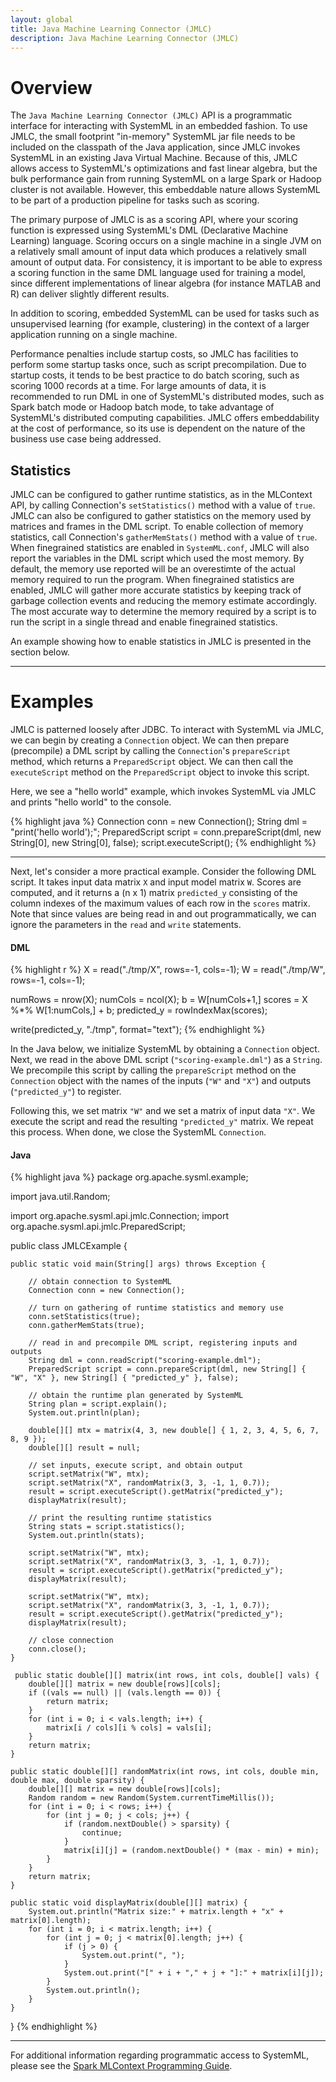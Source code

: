 ```yaml
---
layout: global
title: Java Machine Learning Connector (JMLC)
description: Java Machine Learning Connector (JMLC)
---
```

<!--
{% comment %}
Licensed to the Apache Software Foundation (ASF) under one or more
contributor license agreements.  See the NOTICE file distributed with
this work for additional information regarding copyright ownership.
The ASF licenses this file to you under the Apache License, Version 2.0
(the "License"); you may not use this file except in compliance with
the License.  You may obtain a copy of the License at

http://www.apache.org/licenses/LICENSE-2.0

Unless required by applicable law or agreed to in writing, software
distributed under the License is distributed on an "AS IS" BASIS,
WITHOUT WARRANTIES OR CONDITIONS OF ANY KIND, either express or implied.
See the License for the specific language governing permissions and
limitations under the License.
{% endcomment %}
-->


# Overview

The `Java Machine Learning Connector (JMLC)` API is a programmatic interface for interacting with SystemML
in an embedded fashion. To use JMLC, the small footprint "in-memory" SystemML jar file needs to be included on the
classpath of the Java application, since JMLC invokes SystemML in an existing Java Virtual Machine. Because
of this, JMLC allows access to SystemML's optimizations and fast linear algebra, but the bulk performance
gain from running SystemML on a large Spark or Hadoop cluster is not available. However, this embeddable nature
allows SystemML to be part of a production pipeline for tasks such as scoring.

The primary purpose of JMLC is as a scoring API, where your scoring function is expressed using
SystemML's DML (Declarative Machine Learning) language. Scoring occurs on a single machine in a single
JVM on a relatively small amount of input data which produces a relatively small amount of output data.
For consistency, it is important to be able to express a scoring function in the same DML language used for
training a model, since different implementations of linear algebra (for instance MATLAB and R) can deliver
slightly different results.

In addition to scoring, embedded SystemML can be used for tasks such as unsupervised learning (for
example, clustering) in the context of a larger application running on a single machine.

Performance penalties include startup costs, so JMLC has facilities to perform some startup tasks once,
such as script precompilation. Due to startup costs, it tends to be best practice to do batch scoring, such
as scoring 1000 records at a time. For large amounts of data, it is recommended to run DML in one
of SystemML's distributed modes, such as Spark batch mode or Hadoop batch mode, to take advantage of SystemML's
distributed computing capabilities. JMLC offers embeddability at the cost of performance, so its use is
dependent on the nature of the business use case being addressed.

## Statistics

JMLC can be configured to gather runtime statistics, as in the MLContext API, by calling Connection's `setStatistics()`
method with a value of `true`. JMLC can also be configured to gather statistics on the memory used by matrices and
frames in the DML script. To enable collection of memory statistics, call Connection's `gatherMemStats()` method
with a value of `true`. When finegrained statistics are enabled in `SystemML.conf`, JMLC will also report the variables
in the DML script which used the most memory. By default, the memory use reported will be an overestimte of the actual
memory required to run the program. When finegrained statistics are enabled, JMLC will gather more accurate statistics
by keeping track of garbage collection events and reducing the memory estimate accordingly. The most accurate way to
determine the memory required by a script is to run the script in a single thread and enable finegrained statistics.

An example showing how to enable statistics in JMLC is presented in the section below.

---

# Examples

JMLC is patterned loosely after JDBC. To interact with SystemML via JMLC, we can begin by creating a `Connection`
object. We can then prepare (precompile) a DML script by calling the `Connection`'s `prepareScript` method,
which returns a `PreparedScript` object. We can then call the `executeScript` method on the `PreparedScript`
object to invoke this script.

Here, we see a "hello world" example, which invokes SystemML via JMLC and prints "hello world" to the console.

{% highlight java %}
Connection conn = new Connection();
String dml = "print('hello world');";
PreparedScript script = conn.prepareScript(dml, new String[0], new String[0], false);
script.executeScript();
{% endhighlight %}

---

Next, let's consider a more practical example. Consider the following DML script. It takes input data matrix `X`
and input model matrix `W`. Scores are computed, and it returns a (n x 1) matrix `predicted_y` consisting of the
column indexes of the maximum values of each row in the `scores` matrix. Note that since values are being read
in and out programmatically, we can ignore the parameters in the `read` and `write` statements.

#### DML
{% highlight r %}
X = read("./tmp/X", rows=-1, cols=-1);
W = read("./tmp/W", rows=-1, cols=-1);

numRows = nrow(X);
numCols = ncol(X);
b = W[numCols+1,]
scores = X %*% W[1:numCols,] + b;
predicted_y = rowIndexMax(scores);

write(predicted_y, "./tmp", format="text");
{% endhighlight %}


In the Java below, we initialize SystemML by obtaining a `Connection` object. Next, we read in the above DML script
(`"scoring-example.dml"`) as a `String`. We precompile this script by calling the `prepareScript` method on the
`Connection` object with the names of the inputs (`"W"` and `"X"`) and outputs (`"predicted_y"`) to register.

Following this, we set matrix `"W"` and we set a matrix of input data `"X"`. We execute the script and read
the resulting `"predicted_y"` matrix. We repeat this process. When done, we close the SystemML `Connection`.


#### Java

{% highlight java %}
 package org.apache.sysml.example;
 
 import java.util.Random;
 
 import org.apache.sysml.api.jmlc.Connection;
 import org.apache.sysml.api.jmlc.PreparedScript;
 
 public class JMLCExample {
 
    public static void main(String[] args) throws Exception {
 
        // obtain connection to SystemML
        Connection conn = new Connection();

        // turn on gathering of runtime statistics and memory use
        conn.setStatistics(true);
        conn.gatherMemStats(true);
 
        // read in and precompile DML script, registering inputs and outputs
        String dml = conn.readScript("scoring-example.dml");
        PreparedScript script = conn.prepareScript(dml, new String[] { "W", "X" }, new String[] { "predicted_y" }, false);

        // obtain the runtime plan generated by SystemML
        String plan = script.explain();
        System.out.println(plan);

        double[][] mtx = matrix(4, 3, new double[] { 1, 2, 3, 4, 5, 6, 7, 8, 9 });
        double[][] result = null;
 
        // set inputs, execute script, and obtain output
        script.setMatrix("W", mtx);
        script.setMatrix("X", randomMatrix(3, 3, -1, 1, 0.7));
        result = script.executeScript().getMatrix("predicted_y");
        displayMatrix(result);

        // print the resulting runtime statistics
        String stats = script.statistics();
        System.out.println(stats);
 
        script.setMatrix("W", mtx);
        script.setMatrix("X", randomMatrix(3, 3, -1, 1, 0.7));
        result = script.executeScript().getMatrix("predicted_y");
        displayMatrix(result);
 
        script.setMatrix("W", mtx);
        script.setMatrix("X", randomMatrix(3, 3, -1, 1, 0.7));
        result = script.executeScript().getMatrix("predicted_y");
        displayMatrix(result);
 
        // close connection
        conn.close();
    }
 
     public static double[][] matrix(int rows, int cols, double[] vals) {
        double[][] matrix = new double[rows][cols];
        if ((vals == null) || (vals.length == 0)) {
            return matrix;
        }
        for (int i = 0; i < vals.length; i++) {
            matrix[i / cols][i % cols] = vals[i];
        }
        return matrix;
    }
 
    public static double[][] randomMatrix(int rows, int cols, double min, double max, double sparsity) {
        double[][] matrix = new double[rows][cols];
        Random random = new Random(System.currentTimeMillis());
        for (int i = 0; i < rows; i++) {
            for (int j = 0; j < cols; j++) {
                if (random.nextDouble() > sparsity) {
                    continue;
                }
                matrix[i][j] = (random.nextDouble() * (max - min) + min);
            }
        }
        return matrix;
    }
 
    public static void displayMatrix(double[][] matrix) {
        System.out.println("Matrix size:" + matrix.length + "x" + matrix[0].length);
        for (int i = 0; i < matrix.length; i++) {
            for (int j = 0; j < matrix[0].length; j++) {
                if (j > 0) {
                    System.out.print(", ");
                }
                System.out.print("[" + i + "," + j + "]:" + matrix[i][j]);
            }
            System.out.println();
        }
    }
 
 }
{% endhighlight %}


---

For additional information regarding programmatic access to SystemML, please see the
[Spark MLContext Programming Guide](spark-mlcontext-programming-guide.html).
